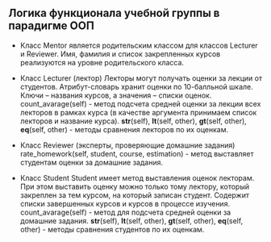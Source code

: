 ## Логика функционала учебной группы в парадигме ООП

- Класс Mentor является родительским классом для классов Lecturer и Reviewer.
  Имя, фамилия и список закрепленных курсов реализуются на уровне родительского класса. 

- Класс Lecturer (лектор)
  Лекторы могут получать оценки за лекции от студентов.
  Атрибут-словарь хранит оценки по 10-балльной шкале. Ключи – названия курсов, а значения – списки оценок. 
  count_avarage(self) - метод подсчета средней оценки за лекции всех лекторов в рамках курса (в качестве аргумента принимаем список лекторов и название курса).
  __str__(self), __lt__(self, other), __gt__(self, other), __eq__(self, other) - методы сравнения лекторов по их оценкам. 

- Класс Reviewer (эксперты, проверяющие домашние задания)  
  rate_homework(self, student, course, estimation) - метод выставляет студентам оценки за домашние задания.

- Класс Student
  Student имеет метод выставления оценок лекторам. При этом выставить оценку можно только тому лектору, который закреплен за тем курсом, на который записан студент.
  Содержит списки завершенных курсов и курсов в процессе изучения.
  count_avarage(self) - метод для подсчета средней оценки за домашние задания.
  __str__(self), __lt__(self, other), __gt__(self, other), __eq__(self, other) - методы сравнения студентов по их оценкам. 

